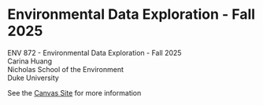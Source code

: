 # Environmental Data Exploration - Fall 2025
ENV 872 - Environmental Data Exploration - Fall 2025  
Carina Huang  
Nicholas School of the Environment  
Duke University  

See the [Canvas Site](https://canvas.duke.edu/courses/62351) for more information

